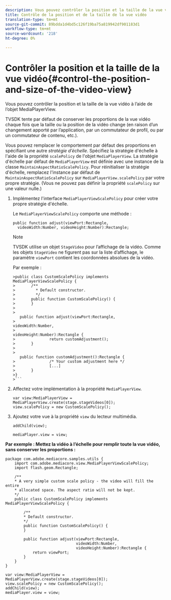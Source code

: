 ```yaml
---
description: Vous pouvez contrôler la position et la taille de la vue vidéo à l’aide de l’objet MediaPlayerView.
title: Contrôle de la position et de la taille de la vue vidéo
translation-type: tm+mt
source-git-commit: 89bdda1d4bd5c126f19ba75a819942df901183d1
workflow-type: tm+mt
source-wordcount: '218'
ht-degree: 0%

---
```



# Contrôler la position et la taille de la vue vidéo{#control-the-position-and-size-of-the-video-view}

Vous pouvez contrôler la position et la taille de la vue vidéo à l’aide de l’objet MediaPlayerView.

TVSDK tente par défaut de conserver les proportions de la vue vidéo chaque fois que la taille ou la position de la vidéo change (en raison d’un changement apporté par l’application, par un commutateur de profil, ou par un commutateur de contenu, etc.).

Vous pouvez remplacer le comportement par défaut des proportions en spécifiant une autre *stratégie d’échelle*. Spécifiez la stratégie d&#39;échelle à l&#39;aide de la propriété `scalePolicy` de l&#39;objet `MediaPlayerView`. La stratégie d&#39;échelle par défaut de `MediaPlayerView` est définie avec une instance de la classe `MaintainAspectRatioScalePolicy`. Pour réinitialiser la stratégie d&#39;échelle, remplacez l&#39;instance par défaut de `MaintainAspectRatioScalePolicy` sur `MediaPlayerView.scalePolicy` par votre propre stratégie. (Vous ne pouvez pas définir la propriété `scalePolicy` sur une valeur nulle.)

1. Implémentez l&#39;interface `MediaPlayerViewScalePolicy` pour créer votre propre stratégie d&#39;échelle.

   Le `MediaPlayerViewScalePolicy` comporte une méthode :

   ```
   public function adjust(viewPort:Rectangle, 
     videoWidth:Number, videoHeight:Number):Rectangle;
   ```

   >[!NOTE]
   >
   >TVSDK utilise un objet `StageVideo` pour l’affichage de la vidéo. Comme les objets `StageVideo` ne figurent pas sur la liste d’affichage, le paramètre `viewPort` contient les coordonnées absolues de la vidéo.
   >
   >
   >Par exemple :
   >
   >
   ```
   >public class CustomScalePolicy implements MediaPlayerViewScalePolicy { 
   >       /** 
   >         * Default constructor. 
   >         */ 
   >       public function CustomScalePolicy() { 
   >       } 
   > 
   >    
      public function adjust(viewPort:Rectangle,  
   >                                                     videoWidth:Number,  
   >                                                     videoHeight:Number):Rectangle { 
   >               return customAdjustment(); 
   >       } 
   > 
   >    
      public function customAdjustment():Rectangle { 
   >               /* Your custom adjustment here */ 
   >               [...] 
   >       } 
   >}
   >```

1. Affectez votre implémentation à la propriété `MediaPlayerView`.

   ```
   var view:MediaPlayerView = MediaPlayerView.create(stage.stageVideos[0]); 
   view.scalePolicy = new CustomScalePolicy();
   ```

1. Ajoutez votre vue à la propriété `view` du lecteur multimédia.

   ```
   addChild(view); 
   
   mediaPlayer.view = view;
   ```

<!--<a id="example_7B08ECCDA17B4DD191FC672BD1F4C850"></a>-->

**Par exemple : Mettez la vidéo à l’échelle pour remplir toute la vue vidéo, sans conserver les proportions :**

```
package com.adobe.mediacore.samples.utils { 
    import com.adobe.mediacore.view.MediaPlayerViewScalePolicy; 
    import flash.geom.Rectangle; 
 
    /** 
    * A very simple custom scale policy - the video will fill the entire 
    * allocated space. The aspect ratio will not be kept. 
    */ 
    public class CustomScalePolicy implements MediaPlayerViewScalePolicy { 
 
        /** 
        * Default constructor. 
        */ 
        public function CustomScalePolicy() { 
        } 
 
        public function adjust(viewPort:Rectangle, 
                               videoWidth:Number,  
                               videoHeight:Number):Rectangle { 
            return viewPort; 
        } 
    } 
} 
 
var view:MediaPlayerView = MediaPlayerView.create(stage.stageVideos[0]); 
view.scalePolicy = new CustomScalePolicy(); 
addChild(view); 
mediaPlayer.view = view;
```

